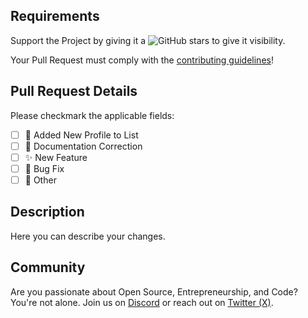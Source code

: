 ## Requirements

 Support the Project by giving it a ![GitHub stars](https://img.shields.io/github/stars/maxontech/best-github-profile-readme.svg?style=social&label=Star) to give it visibility.

 Your Pull Request must comply with the [contributing guidelines](CONTRIBUTING.md)!

## Pull Request Details

Please checkmark the applicable fields:

- [ ] 🚀 Added New Profile to List
- [ ] 📝 Documentation Correction
- [ ] ✨ New Feature
- [ ] 🐛 Bug Fix
- [ ] 🚩 Other

## Description

Here you can describe your changes.

## Community
Are you passionate about Open Source, Entrepreneurship, and Code?
You're not alone. Join us on [Discord](https://discord.com/invite/JERatQsfY8) or reach out on [Twitter (X)](https://twitter.com/max_on_tech).



